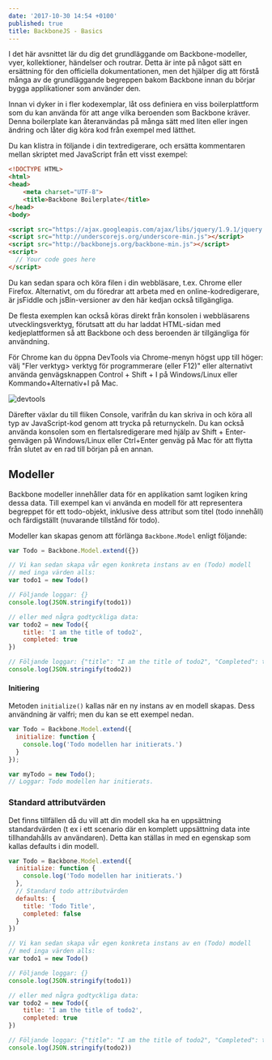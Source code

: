 ```yaml
---
date: '2017-10-30 14:54 +0100'
published: true
title: BackboneJS - Basics
---
```

I det här avsnittet lär du dig det grundläggande om Backbone-modeller, vyer, kollektioner, händelser och routrar. Detta är inte på något sätt en ersättning för den officiella dokumentationen, men det hjälper dig att förstå många av de grundläggande begreppen bakom Backbone innan du börjar bygga applikationer som använder den.

Innan vi dyker in i fler kodexemplar, låt oss definiera en viss boilerplattform som du kan använda för att ange vilka beroenden som Backbone kräver. Denna boilerplate kan återanvändas på många sätt med liten eller ingen ändring och låter dig köra kod från exempel med lätthet.

Du kan klistra in följande i din textredigerare, och ersätta kommentaren mellan skriptet med JavaScript från ett visst exempel:

```html
<!DOCTYPE HTML>
<html>
<head>
    <meta charset="UTF-8">
    <title>Backbone Boilerplate</title>
</head>
<body>

<script src="https://ajax.googleapis.com/ajax/libs/jquery/1.9.1/jquery.min.js"></script>
<script src="http://underscorejs.org/underscore-min.js"></script>
<script src="http://backbonejs.org/backbone-min.js"></script>
<script>
  // Your code goes here
</script>
```
Du kan sedan spara och köra filen i din webbläsare, t.ex. Chrome eller Firefox. Alternativt, om du föredrar att arbeta med en online-kodredigerare, är jsFiddle och jsBin-versioner av den här kedjan också tillgängliga.

De flesta exemplen kan också köras direkt från konsolen i webbläsarens utvecklingsverktyg, förutsatt att du har laddat HTML-sidan med kedjeplattformen så att Backbone och dess beroenden är tillgängliga för användning.

För Chrome kan du öppna DevTools via Chrome-menyn högst upp till höger: välj "Fler verktyg> verktyg för programmerare (eller F12)" eller alternativt använda genvägsknappen Control + Shift + I på Windows/Linux eller Kommando+Alternativ+I på Mac.

![devtools](https://addyosmani.com/backbone-fundamentals/img/devtools.png)

Därefter växlar du till fliken Console, varifrån du kan skriva in och köra all typ av JavaScript-kod genom att trycka på returnyckeln. Du kan också använda konsolen som en flertalsredigerare med hjälp av Shift + Enter-genvägen på Windows/Linux eller Ctrl+Enter genväg på Mac för att flytta från slutet av en rad till början på en annan.

## Modeller

Backbone modeller innehåller data för en applikation samt logiken kring dessa data. Till exempel kan vi använda en modell för att representera begreppet för ett todo-objekt, inklusive dess attribut som titel (todo innehåll) och färdigställt (nuvarande tillstånd för todo).

Modeller kan skapas genom att förlänga `Backbone.Model` enligt följande:

```js
var Todo = Backbone.Model.extend({})

// Vi kan sedan skapa vår egen konkreta instans av en (Todo) modell
// med inga värden alls:
var todo1 = new Todo()

// Följande loggar: {}
console.log(JSON.stringify(todo1))

// eller med några godtyckliga data:
var todo2 = new Todo({
    title: 'I am the title of todo2',
    completed: true
})

// Följande loggar: {"title": "I am the title of todo2", "Completed": true}
console.log(JSON.stringify(todo2))
```

#### Initiering

Metoden `initialize()` kallas när en ny instans av en modell skapas. Dess användning är valfri; men du kan se ett exempel nedan.


```js
var Todo = Backbone.Model.extend({
  initialize: function {
    console.log('Todo modellen har initierats.')
  }
});

var myTodo = new Todo();
// Loggar: Todo modellen har initierats.
```

### Standard attributvärden

Det finns tillfällen då du vill att din modell ska ha en uppsättning standardvärden (t ex i ett scenario där en komplett uppsättning data inte tillhandahålls av användaren). Detta kan ställas in med en egenskap som kallas defaults i din modell.

```js
var Todo = Backbone.Model.extend({
  initialize: function {
    console.log('Todo modellen har initierats.')
  },
  // Standard todo attributvärden
  defaults: {
    title: 'Todo Title',
    completed: false
  }
})

// Vi kan sedan skapa vår egen konkreta instans av en (Todo) modell
// med inga värden alls:
var todo1 = new Todo()

// Följande loggar: {}
console.log(JSON.stringify(todo1))

// eller med några godtyckliga data:
var todo2 = new Todo({
    title: 'I am the title of todo2',
    completed: true
})

// Följande loggar: {"title": "I am the title of todo2", "Completed": true}
console.log(JSON.stringify(todo2))
```








